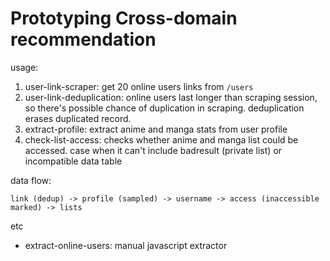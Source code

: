 # Prototyping Cross-domain recommendation

usage:

1. user-link-scraper: get 20 online users links from ```/users```
2. user-link-deduplication: online users last longer than scraping session, so there's possible chance of duplication in scraping. deduplication erases duplicated record.
3. extract-profile: extract anime and manga stats from user profile
4. check-list-access: checks whether anime and manga list could be accessed. case when it can't include badresult (private list) or incompatible data table

data flow:

```link (dedup) -> profile (sampled) -> username -> access (inaccessible marked) -> lists```

etc

- extract-online-users: manual javascript extractor
